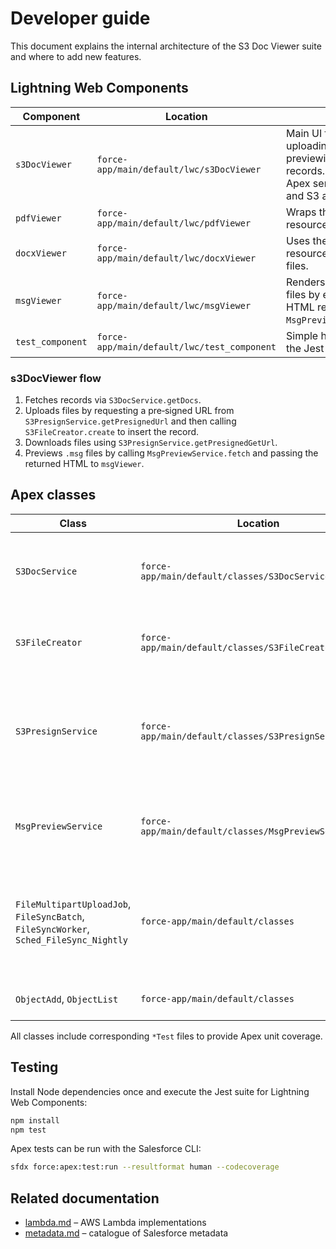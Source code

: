 # Developer guide

This document explains the internal architecture of the S3 Doc Viewer suite
and where to add new features.

## Lightning Web Components

| Component | Location | Purpose |
|-----------|----------|---------|
| `s3DocViewer` | `force-app/main/default/lwc/s3DocViewer` | Main UI for listing, uploading and previewing `S3_File__c` records. Calls multiple Apex services for data and S3 access. |
| `pdfViewer` | `force-app/main/default/lwc/pdfViewer` | Wraps the `pdfjs` static resource to display PDFs. |
| `docxViewer` | `force-app/main/default/lwc/docxViewer` | Uses the `mammoth` static resource to render `.docx` files. |
| `msgViewer` | `force-app/main/default/lwc/msgViewer` | Renders Outlook `.msg` files by embedding HTML returned from `MsgPreviewService.fetch`. |
| `test_component` | `force-app/main/default/lwc/test_component` | Simple harness used by the Jest tests. |

### s3DocViewer flow
1. Fetches records via `S3DocService.getDocs`.
2. Uploads files by requesting a pre‑signed URL from `S3PresignService.getPresignedUrl` and then calling `S3FileCreator.create` to insert the record.
3. Downloads files using `S3PresignService.getPresignedGetUrl`.
4. Previews `.msg` files by calling `MsgPreviewService.fetch` and passing the returned HTML to `msgViewer`.

## Apex classes

| Class | Location | Role |
|-------|----------|------|
| `S3DocService` | `force-app/main/default/classes/S3DocService.cls` | SOQL façade for `S3_File__c` and helper queries for related records. |
| `S3FileCreator` | `force-app/main/default/classes/S3FileCreator.cls` | Inserts `S3_File__c` rows after a successful upload. |
| `S3PresignService` | `force-app/main/default/classes/S3PresignService.cls` | Calls the `S3PresignAPI` named credential to obtain pre‑signed upload and download URLs. |
| `MsgPreviewService` | `force-app/main/default/classes/MsgPreviewService.cls` | Invokes the `MsgPreviewAPI` named credential to convert `.msg` files to HTML. |
| `FileMultipartUploadJob`, `FileSyncBatch`, `FileSyncWorker`, `Sched_FileSync_Nightly` | `force-app/main/default/classes` | Background jobs for syncing `ContentVersion` records to S3 and performing chunked uploads. |
| `ObjectAdd`, `ObjectList` | `force-app/main/default/classes` | Lightweight helpers used in unit tests. |

All classes include corresponding `*Test` files to provide Apex unit coverage.

## Testing

Install Node dependencies once and execute the Jest suite for Lightning Web Components:

```bash
npm install
npm test
```

Apex tests can be run with the Salesforce CLI:

```bash
sfdx force:apex:test:run --resultformat human --codecoverage
```

## Related documentation

* [lambda.md](lambda.md) – AWS Lambda implementations
* [metadata.md](metadata.md) – catalogue of Salesforce metadata

